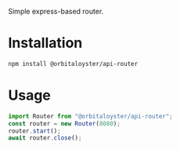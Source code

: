 Simple express-based router.

# Installation

```bash
npm install @orbitaloyster/api-router
```

# Usage

```ts
import Router from "@orbitaloyster/api-router";
const router = new Router(8080);
router.start();
await router.close();
```
